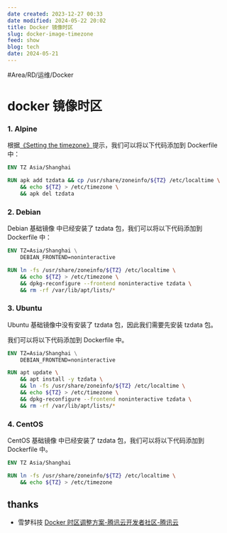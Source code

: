 ```yaml
---
date created: 2023-12-27 00:33
date modified: 2024-05-22 20:02
title: Docker 镜像时区
slug: docker-image-timezone
feed: show
blog: tech
date: 2024-05-21
---
```

#Area/RD/运维/Docker

# docker 镜像时区

### 1. Alpine

根据[《Setting the timezone》](https://cloud.tencent.com/developer/tools/blog-entry?target=https%3A%2F%2Fwiki.alpinelinux.org%2Fwiki%2FSetting_the_timezone)提示，我们可以将以下代码添加到 Dockerfile 中：

```dockerfile
ENV TZ Asia/Shanghai

RUN apk add tzdata && cp /usr/share/zoneinfo/${TZ} /etc/localtime \
    && echo ${TZ} > /etc/timezone \
    && apk del tzdata
```

### 2. Debian

Debian 基础镜像 中已经安装了 tzdata 包，我们可以将以下代码添加到 Dockerfile 中：

```dockerfile
ENV TZ=Asia/Shanghai \
    DEBIAN_FRONTEND=noninteractive

RUN ln -fs /usr/share/zoneinfo/${TZ} /etc/localtime \
    && echo ${TZ} > /etc/timezone \
    && dpkg-reconfigure --frontend noninteractive tzdata \
    && rm -rf /var/lib/apt/lists/*
```

### 3. Ubuntu

Ubuntu 基础镜像中没有安装了 tzdata 包，因此我们需要先安装 tzdata 包。

我们可以将以下代码添加到 Dockerfile 中。

```dockerfile
ENV TZ=Asia/Shanghai \
    DEBIAN_FRONTEND=noninteractive

RUN apt update \
    && apt install -y tzdata \
    && ln -fs /usr/share/zoneinfo/${TZ} /etc/localtime \
    && echo ${TZ} > /etc/timezone \
    && dpkg-reconfigure --frontend noninteractive tzdata \
    && rm -rf /var/lib/apt/lists/*
```

### 4. CentOS

CentOS 基础镜像 中已经安装了 tzdata 包，我们可以将以下代码添加到 Dockerfile 中。

```dockerfile
ENV TZ Asia/Shanghai

RUN ln -fs /usr/share/zoneinfo/${TZ} /etc/localtime \
    && echo ${TZ} > /etc/timezone
```

## thanks

- 雪梦科技 [Docker 时区调整方案-腾讯云开发者社区-腾讯云](https://cloud.tencent.com/developer/article/1626811)
